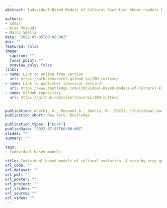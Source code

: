 ```yaml
---
abstract: Individual-Based Models of Cultural Evolution shows readers how to create individual-based models of cultural evolution using the programming language R. The field of cultural evolution has emerged in the last few decades as a thriving, interdisciplinary effort to understand cultural change and cultural diversity within an evolutionary framework and using evolutionary tools, concepts, and methods. Given its roots in evolutionary biology, much of cultural evolution is grounded in, or inspired by, formal models. Yet many researchers interested in cultural evolution come from backgrounds that lack training in formal modelling, such as psychology, anthropology or archaeology. This book addresses that gap. It provides example code in R for readers to run their own models, moving from very simple models of the basic processes of cultural evolution, such as biased transmission and cultural mutation, to more advanced topics such as the evolution of social learning, demographic effects, and social network analysis.

authors:
- admin
- Alex Mesoudi
- Marco Smolla
date: "2022-07-05T00:00:00Z"
doi: ""
featured: false
image:
  caption: ""
  focal_point: ""
  preview_only: false
links:
- name: Link to online free version
  url: https://albertoacerbi.github.io/IBM-cultevo/
- name: Link to publisher (physical version)
  url: https://www.routledge.com/Individual-Based-Models-of-Cultural-Evolution-A-Step-by-Step-Guide-Using/Acerbi-Mesoudi-Smolla/p/book/9781032252063
- name: GitHub repository
  url: https://github.com/albertoacerbi/IBM-cultevo


publication: Acerbi, A., Mesoudi A., Smolla, M. (2022), *Individual-based models of cultural evolution. A step-by-step guide using R*, Routledge.
publication_short: New York, Routledge

publication_types: ["book"]
publishDate: "2022-07-05T00:00:00Z"
slides: ""
summary: ""

tags:
- individual based models

title: Individual-based models of cultural evolution. A step-by-step guide using R
url_code: ""
url_dataset: ""
url_pdf: ""
url_poster: ""
url_project: ""
url_slides: ""
url_source: ""
url_video: ""
---
```

